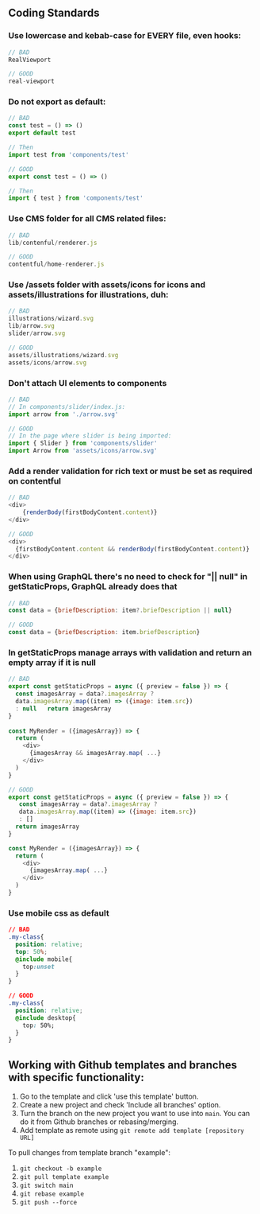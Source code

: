 ## Coding Standards 

### Use lowercase and kebab-case for EVERY file, even hooks:

```javascript
// BAD
RealViewport
```

```javascript
// GOOD
real-viewport
```
### Do not export as default:

```javascript
// BAD
const test = () => ()
export default test

// Then 
import test from 'components/test'
```

```javascript
// GOOD
export const test = () => ()

// Then
import { test } from 'components/test'
```
### Use CMS folder for all CMS related files:

```javascript
// BAD
lib/contenful/renderer.js
```

```javascript
// GOOD
contentful/home-renderer.js
```
### Use /assets folder with assets/icons for icons and assets/illustrations for illustrations, duh:

```javascript
// BAD
illustrations/wizard.svg
lib/arrow.svg
slider/arrow.svg
```

```javascript
// GOOD
assets/illustrations/wizard.svg
assets/icons/arrow.svg
```
### Don't attach UI elements to components

```javascript
// BAD
// In components/slider/index.js:
import arrow from './arrow.svg'
```

```javascript
// GOOD
// In the page where slider is being imported:
import { Slider } from 'components/slider'
import Arrow from 'assets/icons/arrow.svg'
```
### Add a render validation for rich text or must be set as required on contentful

```javascript
// BAD
<div>
	{renderBody(firstBodyContent.content)}
</div>
```

```javascript
// GOOD
<div>
  {firstBodyContent.content && renderBody(firstBodyContent.content)}
</div>
```
### When using GraphQL there's no need to check for "|| null" in getStaticProps, GraphQL already does that

```javascript
// BAD
const data = {briefDescription: item?.briefDescription || null}
```

```javascript
// GOOD
const data = {briefDescription: item.briefDescription}
```
### In getStaticProps manage arrays with validation and return an empty array if it is null

```javascript
// BAD
export const getStaticProps = async ({ preview = false }) => {
  const imagesArray = data?.imagesArray ? 
  data.imagesArray.map((item) => ({image: item.src}) 
  : null   return imagesArray
}
 
const MyRender = ({imagesArray}) => {
  return (
    <div>
      {imagesArray && imagesArray.map( ...}
    </div>
  )
}

```

```javascript
// GOOD
export const getStaticProps = async ({ preview = false }) => {
   const imagesArray = data?.imagesArray ? 
   data.imagesArray.map((item) => ({image: item.src}) 
   : []
  return imagesArray
}

const MyRender = ({imagesArray}) => {
  return (
    <div>
      {imagesArray.map( ...}
    </div>
  )
}
```
### Use mobile css as default

```css
// BAD
.my-class{
  position: relative;
  top: 50%;
  @include mobile{
    top:unset 
  }
}

```

```css
// GOOD
.my-class{
  position: relative;
  @include desktop{
    top: 50%;
  }
}

```


## Working with Github templates and branches with specific functionality:

1. Go to the template and click 'use this template' button.
2. Create a new project and check 'Include all branches' option.
3. Turn the branch on the new project you want to use into `main`. You can do it from Github branches or rebasing/merging.
4. Add template as remote using `git remote add template [repository URL]`

To pull changes from template branch "example":
1. `git checkout -b example`
2. `git pull template example`
3. `git switch main`
4. `git rebase example`
5. `git push --force`

